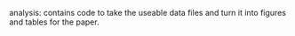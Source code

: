 analysis: contains code to take the useable data files and turn it into figures and tables for the paper.
